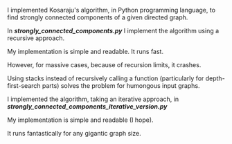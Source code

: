 I implemented Kosaraju's algorithm, in Python programming language, to find strongly connected components of a given directed graph.

In ***strongly_connected_components.py*** I implement the algorithm using a recursive approach.

My implementation is simple and readable. It runs fast.

However, for massive cases, because of recursion limits, it crashes.


Using stacks instead of recursively calling a function (particularly for depth-first-search parts) solves the problem for humongous input graphs.

I implemented the algorithm, taking an iterative approach, in ***strongly_connected_components_iterative_version.py***

My implementation is simple and readable (I hope).

It runs fantastically for any gigantic graph size.


